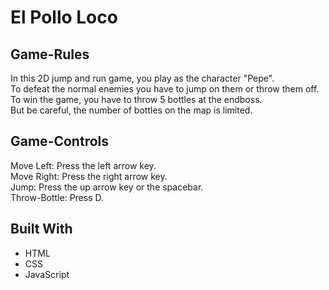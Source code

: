 # El Pollo Loco

## Game-Rules  
In this 2D jump and run game, you play as the character "Pepe".  
To defeat the normal enemies you have to jump on them or throw them off. To win the game, you have to throw 5 bottles at the endboss.  
But be careful, the number of bottles on the map is limited.  

## Game-Controls  
Move Left: Press the left arrow key.  
Move Right: Press the right arrow key.  
Jump: Press the up arrow key or the spacebar.  
Throw-Bottle: Press D.  

## Built With  
- HTML
- CSS
- JavaScript
